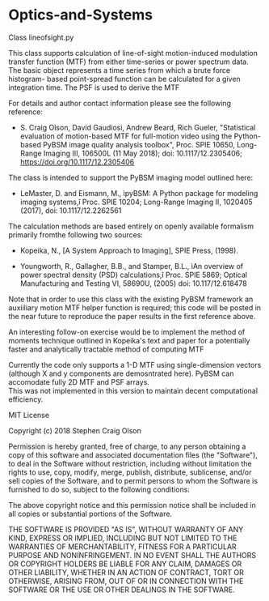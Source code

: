 # Optics-and-Systems
Class lineofsight.py

This class supports calculation of line-of-sight motion-induced modulation
transfer function (MTF) from either time-series or power spectrum data. 
The basic object represents a time series from which a brute force histogram-
based point-spread function can be calculated for a given integration time.
The PSF is used to derive the MTF 

For details and author contact information please see the following reference:

- S. Craig Olson, David Gaudiosi, Andrew Beard, Rich Gueler, 
"Statistical evaluation of motion-based MTF for full-motion video using 
the Python-based PyBSM image quality analysis toolbox", Proc. SPIE 10650, 
Long-Range Imaging III, 106500L (11 May 2018); doi: 10.1117/12.2305406; 
https://doi.org/10.1117/12.2305406 

The class is intended to support the PyBSM imaging model outlined here:

- LeMaster, D. and Eismann, M., ìpyBSM: A Python package for modeling imaging 
systems,î Proc. SPIE 10204; Long-Range Imaging II, 1020405 (2017), 
doi: 10.1117/12.2262561

The calculation methods are based entirely on openly available formalism primarily 
fromthe following two sources:

- Kopeika, N., [A System Approach to Imaging], SPIE Press, (1998).

- Youngworth, R., Gallagher, B.B., and Stamper, B.L., ìAn overview of power 
spectral density (PSD) calculations,î Proc. SPIE 5869; Optical Manufacturing 
and Testing VI, 58690U, (2005) doi: 10.117/12.618478


Note that in order to use this class with the existing PyBSM framework an auxiiliary
motion MTF helper function is required; this code will be posted in the near future to
reproduce the paper results in the first reference above.

An interesting follow-on exercise would be to implement the method of moments technique
outlined in Kopeika's text and paper for a potentially faster and analytically
tractable method of computing MTF

Currently the code only supports a 1-D MTF using single-dimension vectors (although X and y
components are demosntrated here). PyBSM can accomodate fully 2D MTF and PSF arrays.  
This was not implemented in this version to maintain decent computational efficiency.

MIT License

Copyright (c) 2018 Stephen Craig Olson

Permission is hereby granted, free of charge, to any person obtaining a copy
of this software and associated documentation files (the "Software"), to deal
in the Software without restriction, including without limitation the rights
to use, copy, modify, merge, publish, distribute, sublicense, and/or sell
copies of the Software, and to permit persons to whom the Software is
furnished to do so, subject to the following conditions:

The above copyright notice and this permission notice shall be included in all
copies or substantial portions of the Software.

THE SOFTWARE IS PROVIDED "AS IS", WITHOUT WARRANTY OF ANY KIND, EXPRESS OR
IMPLIED, INCLUDING BUT NOT LIMITED TO THE WARRANTIES OF MERCHANTABILITY,
FITNESS FOR A PARTICULAR PURPOSE AND NONINFRINGEMENT. IN NO EVENT SHALL THE
AUTHORS OR COPYRIGHT HOLDERS BE LIABLE FOR ANY CLAIM, DAMAGES OR OTHER
LIABILITY, WHETHER IN AN ACTION OF CONTRACT, TORT OR OTHERWISE, ARISING FROM,
OUT OF OR IN CONNECTION WITH THE SOFTWARE OR THE USE OR OTHER DEALINGS IN THE
SOFTWARE.
